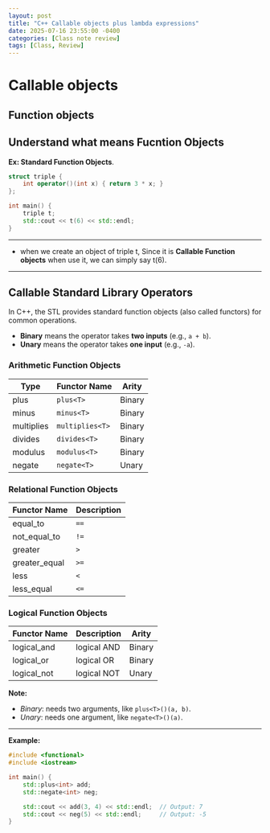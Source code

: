 ```yaml
---
layout: post
title: "C++ Callable objects plus lambda expressions"
date: 2025-07-16 23:55:00 -0400
categories: [Class note review]
tags: [Class, Review]
---
```



# **Callable objects** 

## Function objects

Understand what means Fucntion Objects
---
**Ex: Standard Function Objects**.
```cpp
struct triple {
    int operator()(int x) { return 3 * x; }
};

int main() {
    triple t;
    std::cout << t(6) << std::endl;
}
```
---
- when we create an object of triple t, Since it is **Callable Function objects** when use it,  we can simply say t(6).
---
## Callable Standard Library Operators

In C++, the STL provides standard function objects (also called functors) for common operations.  
- **Binary** means the operator takes **two inputs** (e.g., `a + b`).
- **Unary** means the operator takes **one input** (e.g., `-a`).

### Arithmetic Function Objects

| Type     | Functor Name         | Arity  |
|----------|----------------------|--------|
| plus     | `plus<T>`            | Binary |
| minus    | `minus<T>`           | Binary |
| multiplies | `multiplies<T>`    | Binary |
| divides  | `divides<T>`         | Binary |
| modulus  | `modulus<T>`         | Binary |
| negate   | `negate<T>`          | Unary  |

### Relational Function Objects

| Functor Name         | Description          |
|----------------------|---------------------|
| equal_to<T>          | `==`                |
| not_equal_to<T>      | `!=`                |
| greater<T>           | `>`                 |
| greater_equal<T>     | `>=`                |
| less<T>              | `<`                 |
| less_equal<T>        | `<=`                |

### Logical Function Objects

| Functor Name         | Description      | Arity  |
|----------------------|-----------------|--------|
| logical_and<T>       | logical AND     | Binary |
| logical_or<T>        | logical OR      | Binary |
| logical_not<T>       | logical NOT     | Unary  |

**Note:**  
- *Binary*: needs two arguments, like `plus<T>()(a, b)`.
- *Unary*: needs one argument, like `negate<T>()(a)`.

---

**Example:**  
```cpp
#include <functional>
#include <iostream>

int main() {
    std::plus<int> add;
    std::negate<int> neg;

    std::cout << add(3, 4) << std::endl;  // Output: 7
    std::cout << neg(5) << std::endl;     // Output: -5
}



